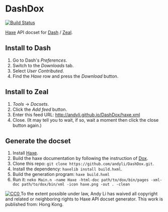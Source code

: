 # DashDox
[![Build Status](https://travis-ci.org/andyli/DashDox.svg?branch=master)](https://travis-ci.org/andyli/DashDox)

[Haxe](http://haxe.org/) API docset for [Dash](http://kapeli.com/dash) / [Zeal](https://zealdocs.org/).

## Install to Dash

  1. Go to Dash's *Preferences*.
  2. Switch to the *Downloads* tab.
  3. Select *User Contributed*.
  4. Find the *Haxe* row and press the *Download* button.

## Install to Zeal

  1. *Tools* -> *Docsets*.
  2. Click the *Add feed* button.
  3. Enter this feed URL: http://andyli.github.io/DashDox/haxe.xml
  4. Close. (It may tell you to wait, if so, wait a moment then click the close button again.)

## Generate the docset

  1. Install [Haxe](http://haxe.org/).
  2. Build the haxe documentation by following the instruction of [Dox](https://github.com/HaxeFoundation/dox).
  3. Clone this repo: `git clone https://github.com/andyli/DashDox.git`.
  4. Install the dependency: `haxelib install build.hxml`.
  5. Build the generation program: `haxe build.hxml`
  6. Run it: `neko Main.n -name Haxe -html-doc path/to/dox/bin/pages -xml-doc path/to/dox/bin/xml -icon haxe.png -out . -clean`

<p xmlns:dct="http://purl.org/dc/terms/" xmlns:vcard="http://www.w3.org/2001/vcard-rdf/3.0#">
  <a rel="license"
     href="http://creativecommons.org/publicdomain/zero/1.0/">
    <img src="https://licensebuttons.net/p/zero/1.0/80x15.png" style="border-style: none;" alt="CC0" />
  </a>
  To the extent possible under law,
  <span resource="[_:publisher]" rel="dct:publisher">
    <span property="dct:title">Andy Li</span></span>
  has waived all copyright and related or neighboring rights to
  <span property="dct:title">Haxe API docset generator</span>.
This work is published from:
<span property="vcard:Country" datatype="dct:ISO3166"
      content="HK" about="[_:publisher]">
  Hong Kong</span>.
</p>
